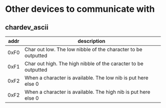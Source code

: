 # Other devices to communicate with


## chardev_ascii
| addr | description                                                    |
|------|----------------------------------------------------------------|
| 0xF0 | Char out low. The low nibble of the character to be outputted  |
| 0xF1 | Char out high. The high nibble of the caracter to be outputted |
| 0xF2 | When a character is available. The low nib is put here else 0  |
| 0xF2 | When a character is available. The high nib is put here else 0 |

